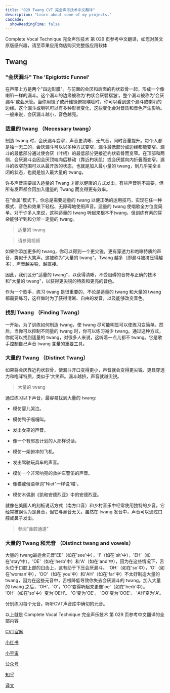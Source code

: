 ```yaml
---
title: "029 Twang CVT 完全声乐技术中文翻译"
description: "Learn about some of my projects."
cascade:
  showReadingTime: false
---
```

Complete Vocal Technique 完全声乐技术 第 029 页参考中文翻译，如您对英文原版感兴趣，请至苹果应用商店购买完整版应用软体

## Twang

### "会厌漏斗" The 'Epiglottic Funnel'

在声带上方是两个"四边形膜"。与前面的会厌和后面的杓状软骨一起，形成一个像喇叭一样的漏斗。这个漏斗的边缘被称为'杓状会厌襞褶皱‘。整个漏斗被称为'会厌漏斗'或会厌管。当你用镜子或纤维镜俯视喉咙时，你可以看到这个漏斗或喇叭的边缘。这个漏斗或喇叭可以有多种形状变化，这些变化会对音质和音色产生影响。一般来说，会厌漏斗越小，音色越亮。

### 适量的 twang （Necessary twang）

制造 twang 时，会厌漏斗变窄，声音更清晰、无气音，同时音量提升。每个人都是独一无二的，会厌漏斗可以以多种方式变窄，漏斗最低部分或边缘都能变窄。漏斗的最低部分通过使会厌（叶柄）的最低部分更接近杓状软骨而变窄。在顶部和两侧，会厌漏斗会因会厌顶端向后移动（靠近杓状肌）或会厌襞向内折叠而变窄。漏斗的收窄范围可以从最开放的状态，也就是加入最小量的 twang，到几乎完全关闭的状态，也就是加入最大量的 twang。

许多声音需要加入适量的 Twang 才能以健康的方式发出，有些声音则不需要，但所有发声都会因加入适量的 Twang 而变得更有效率。

在“金属”模式下，你总是需要适量的 twang 以便正确的运用技巧，实现在任一种模式、音色和效果下轻松、无障碍地使用声音。适量的 twang 使唱歌全方位变简单。对于许多人来说，这种适量的 twang 听起来根本不twang，但训练有素的耳朵能够听到和分辨一定量的 twang。

> 适量的 twang

> 请参阅视频

如果你添加更多的 twang，你可以得到一个更尖锐，更有穿透力和咆哮特质的声音，类似于大笑声。这被称为"大量的 twang"。Twang 越多（即漏斗被挤压得越多），声音越尖锐，越直接。

因此，我们区分"适量的 twang"，以获得清晰，不受阻碍的音符与正确的技术和"大量的 twang"，以获得更尖锐的特质和更亮的音色。

作为一个歌手，练习 twang 是很重要的，不论是适量的 twang 和大量的 twang 都需要练习，这样做时为了获得清晰、自由的发音，以及能够改变音色。

### 找到 Twang （Finding Twang）

一开始，为了训练如何制造 twang，使 twang 尽可能明显可以使练习变简单。然后，当你可以控制不同量的 twang 时，你可以练习减少 twang。通过这种方式，你就可以找到适量的 twang，对很多人来说，这听着一点儿都不 twang。它是歌手控制自己声音 twang 含量的重要工具。

### 大量的 Twang （Distinct Twang）

如果将会厌靠近杓状软骨，使漏斗开口变得更小，声音就会变得更尖锐、更具穿透力和咆哮特质，类似于‘大笑声。漏斗越挤，声音就越尖锐。

> 大量的 twang

通过练习以下声音，最容易找到大量的 twang:

- 模仿婴儿哭泣。

- 模仿鸭子嘎嘎叫。

- 发出女巫的声音。

- 像一个有邪恶计划的人那样说话。

- 模仿一架俯冲的飞机。

- 发出驾驶玩具车的声音。

- 模仿一个非常响亮的救护车警笛的声音。

- 像猫或俄语单词"Niet"一样说'喵'。

- 模仿木偶剧《凯和安德烈亚》中的安德烈亚。

就像在美国人的刻板说话方式（南方口音）和乡村音乐中经常使用独特的乡音。它经常被误认为是鼻音，但它与鼻音无关。虽然在 twang 发音中，声音可以通过口腔或鼻子发出。

> 参阅"鼻腔通道"

### 大量的 Twang 和元音 （Distinct twang and vowels）

大量的 twang最适合元音'EE'（如在'see'中），'I'（如在'sit'中），'EH'（如在'stay'中），'OE'（如在'herb'中）和'A'（如在'and'中），因为在这些情况下，舌头位于口腔上部的臼齿上，这有助于下压会厌漏斗。 'OH'（如在'so'中），'O'（如在'woman'中），'OO'（如在'you'中）和'AH'（如在'far'中）不太好制造大量的 twang，因为在这些元音中，舌根降低导致你失去会厌漏斗的 twang。加入大量的 twang 之后，'OH'，'O'，'OO'变得听起来更像'oe'（如在'herb'中）。 'OH'（如在'so'中）变为'OEH'。 'O'变为'OE'。 'OO'变为'OOE'。 'AH'变为'A'。

分别练习每个元音。听听CVT声音库中确切的元音。

以上就是 Complete Vocal Technique 完全声乐技术 第 029 页参考中文翻译的全部内容

[CVT官网](https://completevocalinstitute.com/complete-vocal-technique/)

[小红书](https://www.xiaohongshu.com/user/profile/627ff979000000002102aa68?xhsshare=CopyLink&appuid=627ff979000000002102aa68&apptime=1728791961)

[小宇宙](https://www.xiaoyuzhoufm.com/podcast/66be28dadb5e6d6bf99adc25)

[公众号](https://mp.weixin.qq.com/mp/appmsgalbum?action=getalbum&__biz=MzAxMjI3NzAxMg==&scene=1&album_id=3446246369961312256&count=3#wechat_redirect)

[知乎](https://www.zhihu.com/column/c_1825613276039491584)

[译文](https://euphia.github.io/zh-cn/posts/)